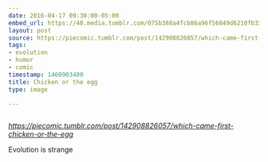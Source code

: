 ```yaml
---
date: 2016-04-17 09:30:00-05:00
embed_url: https://40.media.tumblr.com/075b388a4fcb86a96f56849d6210fb33/tumblr_inline_o5qq4idFVC1qzlc1w_540.jpg
layout: post
source: https://piecomic.tumblr.com/post/142908826057/which-came-first-chicken-or-the-egg
tags:
- evolution
- humor
- comic
timestamp: 1460903400
title: Chicken or the egg
type: image

---
```

<img src="https://40.media.tumblr.com/075b388a4fcb86a96f56849d6210fb33/tumblr_inline_o5qq4idFVC1qzlc1w_540.jpg" alt="" />

<cite>https://piecomic.tumblr.com/post/142908826057/which-came-first-chicken-or-the-egg</cite>

Evolution is strange